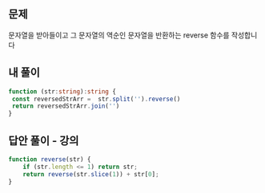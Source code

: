## 문제

문자열을 받아들이고 그 문자열의 역순인 문자열을 반환하는 reverse 함수를 작성합니다

## 내 풀이

```typescript
function (str:string):string {
 const reversedStrArr =  str.split('').reverse()
 return reversedStrArr.join('')
}
```

## 답안 풀이 - 강의

```javascript
function reverse(str) {
	if (str.length <= 1) return str;
	return reverse(str.slice(1)) + str[0];
}
```


